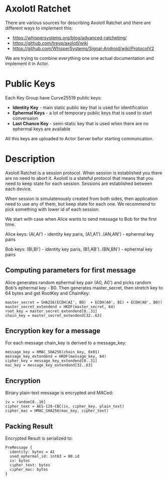 # Axolotl Ratchet

There are various sources for describing Axolotl Ratchet and there are different ways to implement this:
* https://whispersystems.org/blog/advanced-ratcheting/
* https://github.com/trevp/axolotl/wiki
* https://github.com/WhisperSystems/Signal-Android/wiki/ProtocolV2

We are trying to combine everything one one actual documentation and implement it in Actor.

# Public Keys

Each Key Group have Curve25519 public keys:
* **Identity Key** - main static public key that is used for identification
* **Ephermal Keys** - a lot of temporary public keys that is used to start conversaion
* **Last Chance Key** - semi-static key that is used when there are no ephermal keys are available

All this keys are uploaded to Actor Server befor starting communcation.

# Description

Axolotl Ratchet is a session protocol. When session is established you there are no need to abort it. Axolotl is a stateful protocol that means that you need to keep state for each session. Sessions are established between each device.

When session is simulatenously created from both sides, then application need to use any of them, but keep state for each one. We recommend to pick something with lower id of each session.

We start with case when Alice wants to send message to Bob for the first time.

Alice keys: (AI,AI') - identity key paris, (A1,A1')..(AN,AN') - ephermal key pairs

Bob keys: (BI,BI') - identity key paris, (B1,AB')..(BN,BN') - ephermal key pairs

## Computing parameters for first message

Alice generates random ephermal key pair (A0, A0') and picks random Bob's ephermal key - B0. Then generates master_secret, then stretch key to 64 bytes and get RootKey and ChainKey:
```
master_secret = SHA256(ECDH(AI', B0)  + ECDH(A0', BI) + ECDH(A0', B0))
master_secret_extendend = HKDF(master_secret, 64)
root_key = master_secret_extendend[0..31]
chain_key = master_secret_extendend[32..63]
```

## Encryption key for a message
For each message chain_key is derived to a message_key:
```
message_key = HMAC_SHA256(chain_key, 0x01)
message_key_extendend = HKDF(message_key, 64)
cipher_key = message_key_extendend[0..31]
mac_key = message_key_extendend[32..63]
```

## Encryption

Binary plain-text message is encrypted and MACed:
```
iv = random[0..16]
cipher_text = AES-128-CBC(iv, cipher_key, plain_text)
cipher_mac = HMAC_SHA256(mac_key, cipher_text)
```

## Packing Result

Encrypted Result is serialized to:

```
PreMessage {
  identity: bytes = AI
  used_ephermal_id: int63 = B0.id
  iv: bytes
  cipher_text: bytes
  cipher_mac: bytes
}
```
